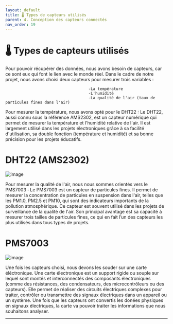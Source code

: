 ```yaml
---
layout: default
title: 🌡️ Types de capteurs utilisés
parent: 4. Conception des capteurs connectés
nav_order: 19
---
```


# 🌡️ Types de capteurs utilisés
Pour pouvoir récupérer des données, nous avons besoin de capteurs, car ce sont eux qui font le lien avec le monde réel. Dans le cadre de notre projet, nous avons choisi deux capteurs pour mesurer trois variables :

                                        -La température
                                        -L'humidité
                                        -La qualité de l'air (taux de particules fines dans l'air)

Pour mesurer la température, nous avons opté pour le DHT22 :
Le DHT22, aussi connu sous la référence AMS2302, est un capteur numérique qui permet de mesurer la température et l'humidité relative de l'air. Il est largement utilisé dans les projets électroniques grâce à sa facilité d'utilisation, sa double fonction (température et humidité) et sa bonne précision pour les projets éducatifs.
# DHT22 (AMS2302)
![image](https://github.com/user-attachments/assets/db738650-507a-4e5f-b6a2-ff1a8c0256c4)



Pour mesurer la qualité de l'air, nous nous sommes orientés vers le PMS7003 :
Le PMS7003 est un capteur de particules fines. Il permet de mesurer la concentration de particules en suspension dans l'air, telles que les PM1.0, PM2.5 et PM10, qui sont des indicateurs importants de la pollution atmosphérique. Ce capteur est souvent utilisé dans les projets de surveillance de la qualité de l'air. Son principal avantage est sa capacité à mesurer trois tailles de particules fines, ce qui en fait l’un des capteurs les plus utilisés dans tous types de projets.
# PMS7003
![image](https://github.com/user-attachments/assets/3299da7d-7bd6-4bfc-96af-cdd59c4fb10c)

Une fois les capteurs choisi, nous devons les souder sur une carte éléctronique.
Une carte électronique est un support rigide ou souple sur lequel sont montés et interconnectés des composants électroniques (comme des résistances, des condensateurs, des microcontrôleurs ou des capteurs). Elle permet de réaliser des circuits électriques complexes pour traiter, contrôler ou transmettre des signaux électriques dans un appareil ou un système.
Une fois que les capteurs ont convertis les donées physiques en signaux électriques, la carte va pouvoir traiter les informations que nous souhaitons analyser.

---
